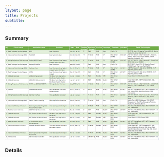 ```yaml
---
layout: page
title: Projects
subtitle: 
---
```


### Summary
![Job Summary](/img/job_summary.png)

### Details

